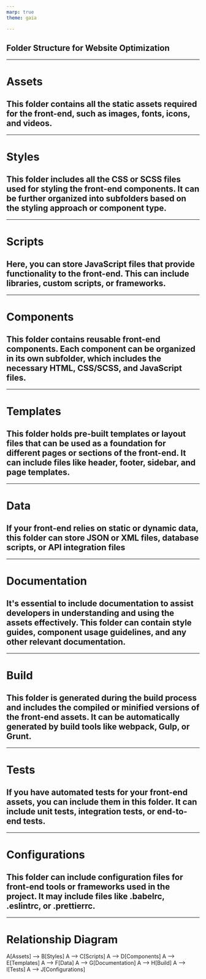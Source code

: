 ```yaml
---
marp: true
theme: gaia

---
```


Folder Structure for Website Optimization
---
---
# Assets
This folder contains all the static assets required for the front-end, such as images, fonts, icons, and videos.
---
---
# Styles
## This folder includes all the CSS or SCSS files used for styling the front-end components. It can be further organized into subfolders based on the styling approach or component type.
---
# Scripts
## Here, you can store JavaScript files that provide functionality to the front-end. This can include libraries, custom scripts, or frameworks.
---

# Components
## This folder contains reusable front-end components. Each component can be organized in its own subfolder, which includes the necessary HTML, CSS/SCSS, and JavaScript files.
---
# Templates
## This folder holds pre-built templates or layout files that can be used as a foundation for different pages or sections of the front-end. It can include files like header, footer, sidebar, and page templates.
---
# Data
## If your front-end relies on static or dynamic data, this folder can store JSON or XML files, database scripts, or API integration files
---

# Documentation
## It's essential to include documentation to assist developers in understanding and using the assets effectively. This folder can contain style guides, component usage guidelines, and any other relevant documentation.
---
# Build
## This folder is generated during the build process and includes the compiled or minified versions of the front-end assets. It can be automatically generated by build tools like webpack, Gulp, or Grunt.
---
# Tests
If you have automated tests for your front-end assets, you can include them in this folder. It can include unit tests, integration tests, or end-to-end tests.
---
---
# Configurations
This folder can include configuration files for front-end tools or frameworks used in the project. It may include files like .babelrc, .eslintrc, or .prettierrc.
---
---
# Relationship Diagram

  A[Assets] --> B[Styles]
  A --> C[Scripts]
  A --> D[Components]
  A --> E[Templates]
  A --> F[Data]
  A --> G[Documentation]
  A --> H[Build]
  A --> I[Tests]
  A --> J[Configurations]

